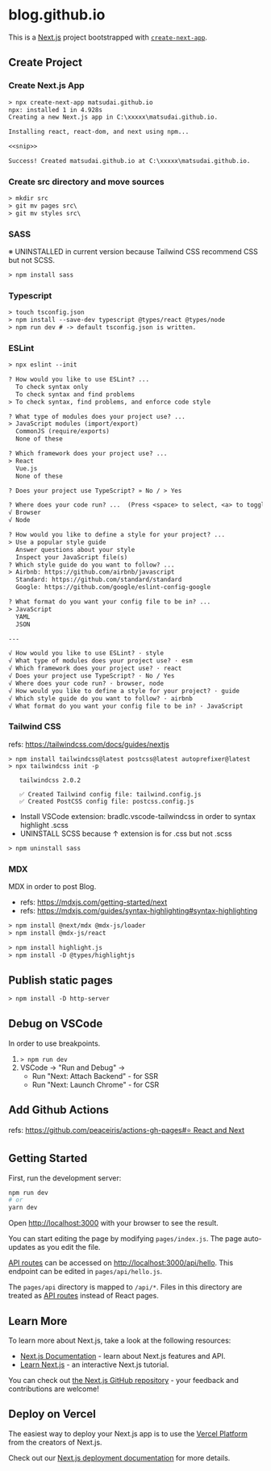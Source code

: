 # blog.github.io

This is a [Next.js](https://nextjs.org/) project bootstrapped with [`create-next-app`](https://github.com/vercel/next.js/tree/canary/packages/create-next-app).

## Create Project

### Create Next.js App

```txt
> npx create-next-app matsudai.github.io
npx: installed 1 in 4.928s
Creating a new Next.js app in C:\xxxxx\matsudai.github.io.

Installing react, react-dom, and next using npm...

<<snip>>

Success! Created matsudai.github.io at C:\xxxxx\matsudai.github.io.
```

### Create src directory and move sources

```txt
> mkdir src
> git mv pages src\
> git mv styles src\
```

### SASS

※ UNINSTALLED in current version because Tailwind CSS recommend CSS but not SCSS.

```txt
> npm install sass
```

### Typescript

```txt
> touch tsconfig.json
> npm install --save-dev typescript @types/react @types/node
> npm run dev # -> default tsconfig.json is written.
```

### ESLint

```txt
> npx eslint --init

? How would you like to use ESLint? ...
  To check syntax only
  To check syntax and find problems
> To check syntax, find problems, and enforce code style

? What type of modules does your project use? ...
> JavaScript modules (import/export)
  CommonJS (require/exports)
  None of these

? Which framework does your project use? ...
> React
  Vue.js
  None of these

? Does your project use TypeScript? » No / > Yes

? Where does your code run? ...  (Press <space> to select, <a> to toggle all, <i> to invert selection)
√ Browser
√ Node

? How would you like to define a style for your project? ...
> Use a popular style guide
  Answer questions about your style
  Inspect your JavaScript file(s)
? Which style guide do you want to follow? ...
> Airbnb: https://github.com/airbnb/javascript
  Standard: https://github.com/standard/standard
  Google: https://github.com/google/eslint-config-google

? What format do you want your config file to be in? ...
> JavaScript
  YAML
  JSON

---

√ How would you like to use ESLint? · style
√ What type of modules does your project use? · esm
√ Which framework does your project use? · react
√ Does your project use TypeScript? · No / Yes
√ Where does your code run? · browser, node
√ How would you like to define a style for your project? · guide
√ Which style guide do you want to follow? · airbnb
√ What format do you want your config file to be in? · JavaScript
```

### Tailwind CSS

refs: https://tailwindcss.com/docs/guides/nextjs

```
> npm install tailwindcss@latest postcss@latest autoprefixer@latest
> npx tailwindcss init -p

   tailwindcss 2.0.2

   ✅ Created Tailwind config file: tailwind.config.js
   ✅ Created PostCSS config file: postcss.config.js
```

* Install VSCode extension: bradlc.vscode-tailwindcss in order to syntax highlight .scss
* UNINSTALL SCSS because ↑ extension is for .css but not .scss

```txt
> npm uninstall sass
```

### MDX

MDX in order to post Blog.

* refs: https://mdxjs.com/getting-started/next
* refs: https://mdxjs.com/guides/syntax-highlighting#syntax-highlighting

```txt
> npm install @next/mdx @mdx-js/loader
> npm install @mdx-js/react

> npm install highlight.js
> npm install -D @types/highlightjs
```

## Publish static pages

```txt
> npm install -D http-server
```

## Debug on VSCode

In order to use breakpoints.

1. `> npm run dev`
2. VSCode -> "Run and Debug" ->
    * Run "Next: Attach Backend" - for SSR
    * Run "Next: Launch Chrome"  - for CSR

## Add Github Actions

refs: [https://github.com/peaceiris/actions-gh-pages#⭐️ React and Next](https://github.com/peaceiris/actions-gh-pages#%EF%B8%8F-react-and-next)

## Getting Started

First, run the development server:

```bash
npm run dev
# or
yarn dev
```

Open [http://localhost:3000](http://localhost:3000) with your browser to see the result.

You can start editing the page by modifying `pages/index.js`. The page auto-updates as you edit the file.

[API routes](https://nextjs.org/docs/api-routes/introduction) can be accessed on [http://localhost:3000/api/hello](http://localhost:3000/api/hello). This endpoint can be edited in `pages/api/hello.js`.

The `pages/api` directory is mapped to `/api/*`. Files in this directory are treated as [API routes](https://nextjs.org/docs/api-routes/introduction) instead of React pages.

## Learn More

To learn more about Next.js, take a look at the following resources:

- [Next.js Documentation](https://nextjs.org/docs) - learn about Next.js features and API.
- [Learn Next.js](https://nextjs.org/learn) - an interactive Next.js tutorial.

You can check out [the Next.js GitHub repository](https://github.com/vercel/next.js/) - your feedback and contributions are welcome!

## Deploy on Vercel

The easiest way to deploy your Next.js app is to use the [Vercel Platform](https://vercel.com/import?utm_medium=default-template&filter=next.js&utm_source=create-next-app&utm_campaign=create-next-app-readme) from the creators of Next.js.

Check out our [Next.js deployment documentation](https://nextjs.org/docs/deployment) for more details.

